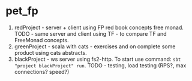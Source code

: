 # pet_fp

1. redProject - server + client using FP red book concepts free monad. TODO - same server and client using TF - to compare TF and FreeMonad concepts.
2. greenProject - scala with cats - exercises and on complete some product using cats abstracts.
3. blackProject - ws server using fs2-http. To start use command: `sbt "project blackProject" run`. TODO - testing, load testing (RPS?, max connections? speed?)
